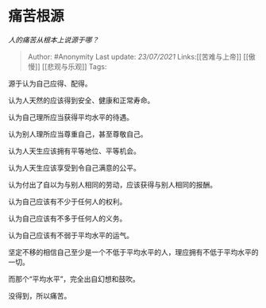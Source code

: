 # 痛苦根源
*人的痛苦从根本上说源于哪？*

> Author: #Anonymity
> Last update: *23/07/2021*
> Links:[[苦难与上帝]] [[傲慢]] [[悲观与乐观]]
> Tags:

源于认为自己应得、配得。

认为人天然的应该得到安全、健康和正常寿命。

认为自己理所应当获得平均水平的待遇。

认为别人理所应当尊重自己，甚至尊敬自己。

认为人天生应该拥有平等地位、平等机会。

认为人天生应该享受到令自己满意的公平。

认为付出了自以为与别人相同的劳动，应该获得与别人相同的报酬。

认为自己应该有不少于任何人的权利。

认为自己应该有不多于任何人的义务。

认为自己应该有不弱于平均水平的运气。

坚定不移的相信自己至少是一个不低于平均水平的人，理应拥有不低于平均水平的一切。

而那个“平均水平”，完全出自幻想和鼓吹。

没得到，所以痛苦。

